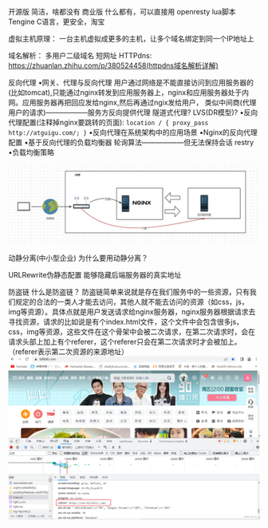 开源版    简洁，啥都没有
商业版      什么都有，可以直接用
openresty   lua脚本
Tengine     C语言，更安全，淘宝


虚拟主机原理：
    一台主机虚拟成更多的主机，让多个域名绑定到同一个IP地址上





域名解析：
    多用户二级域名
    短网址
    HTTPdns:     https://zhuanlan.zhihu.com/p/380524458(httpdns域名解析详解)


反向代理
    •网关、代理与反向代理
        用户通过网络是不能直接访问到应用服务器的(比如tomcat),只能通过nginx转发到应用服务器上，nginx和应用服务器处于内网。应用服务器再把回应发给nginx,然后再通过ngix发给用户，
        类似中间商(代理用户的请求)——————服务方反向提供代理
        隧道式代理?
        LVS(DR模型)?
    •反向代理配置(注释掉nginx要跳转的页面):
    ```
      location / {
    proxy_pass http://atguigu.com/;
    }
    ```
    •反向代理在系统架构中的应用场景
    •Nginx的反向代理配置
    •基于反向代理的负载均衡器
        轮询算法——————但无法保持会话
        restry
    •负载均衡策略

![1679118166674](image/nginx/1679118166674.png)



动静分离(中小型企业)
    为什么要用动静分离？


URLRewrite伪静态配置
    能够隐藏后端服务器的真实地址


防盗链
    什么是防盗链？
        防盗链简单来说就是存在我们服务中的一些资源，只有我们规定的合法的一类人才能去访问，其他人就不能去访问的资源（如css，js，img等资源）。具体点就是用户发送请求给nginx服务器，nginx服务器根据请求去寻找资源，请求的比如说是有个index.html文件，这个文件中会包含很多js，css，img等资源，这些文件在这个骨架中会被二次请求，在第二次请求时，会在请求头部上加上有个referer，这个referer只会在第二次请求时才会被加上。（referer表示第二次资源的来源地址）
        ![1679129795671](image/nginx/1679129795671.png)

